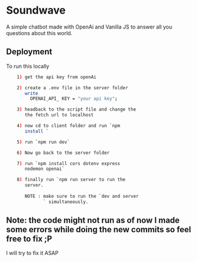 
# Soundwave

A simple chatbot made with OpenAi and Vanilla JS
to answer all you questions about this world.


## Deployment

To run this locally

```bash
    1) get the api key from openAi

    2) create a .env file in the server folder
       write 
         OPENAI_API_ KEY = "your api key";

    3) headback to the script file and change the
       the fetch url to localhost

    4) now cd to client folder and run `npm
       install `

    5) run `npm run dev`

    6) Now go back to the server folder

    7) run `npm install cors dotenv express
       nodemon openai`

    8) finally run `npm run server to run the 
       server.
       
       NOTE : make sure to run the `dev and server
              ` simultaneously.

```



## Note: the code might not run as of now I made some errors while doing the new commits so feel free to fix ;P

I will try to fix it ASAP

